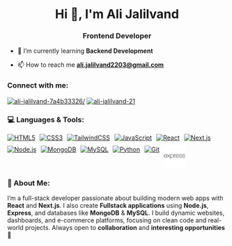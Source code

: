 <h1 align="center">Hi 👋, I'm Ali Jalilvand</h1>
<h3 align="center">Frontend Developer</h3>

- 🌱 I’m currently learning **Backend Development**

- 📫 How to reach me **ali.jalilvand2203@gmail.com**

<h3 align="left">Connect with me:</h3>
<p align="left">
<a href="https://linkedin.com/in/ali-jalilvand-7a4b33326/" target="blank"><img align="center" src="https://raw.githubusercontent.com/rahuldkjain/github-profile-readme-generator/master/src/images/icons/Social/linked-in-alt.svg" alt="ali-jalilvand-7a4b33326/" height="30" width="40" /></a>
<a href="https://instagram.com/ali_jalilvand_21" target="blank"><img align="center" src="https://raw.githubusercontent.com/rahuldkjain/github-profile-readme-generator/master/src/images/icons/Social/instagram.svg" alt="ali-jalilvand-21" height="30" width="40" /></a>
</p>

<h3 align="left">💻 Languages & Tools:</h3>
<p align="left" style="display: flex; flex-wrap: wrap; gap: 10px;">
  <a href="https://www.w3.org/html/" target="_blank" rel="noreferrer">
    <img src="https://skillicons.dev/icons?i=html" width="50" height="50" alt="HTML5"/>
  </a>
  <a href="https://www.w3schools.com/css/" target="_blank" rel="noreferrer">
    <img src="https://skillicons.dev/icons?i=css" width="50" height="50" alt="CSS3"/>
  </a>
  <a href="https://tailwindcss.com/" target="_blank" rel="noreferrer">
    <img src="https://skillicons.dev/icons?i=tailwind" width="50" height="50" alt="TailwindCSS"/>
  </a>
  <a href="https://developer.mozilla.org/en-US/docs/Web/JavaScript" target="_blank" rel="noreferrer">
    <img src="https://skillicons.dev/icons?i=js" width="50" height="50" alt="JavaScript"/>
  </a>
  <a href="https://react.dev/" target="_blank" rel="noreferrer">
    <img src="https://skillicons.dev/icons?i=react" width="50" height="50" alt="React"/>
  </a>
  <a href="https://nextjs.org/" target="_blank" rel="noreferrer">
    <img src="https://skillicons.dev/icons?i=nextjs" width="50" height="50" alt="Next.js"/>
  </a>
  <a href="https://nodejs.org/" target="_blank" rel="noreferrer">
    <img src="https://skillicons.dev/icons?i=nodejs" width="50" height="50" alt="Node.js"/>
  </a>
  <a href="https://www.mongodb.com/" target="_blank" rel="noreferrer">
    <img src="https://skillicons.dev/icons?i=mongodb" width="50" height="50" alt="MongoDB"/>
  </a>
  <a href="https://www.mysql.com/" target="_blank" rel="noreferrer">
    <img src="https://skillicons.dev/icons?i=mysql" width="50" height="50" alt="MySQL"/>
  </a>
  <a href="https://www.python.org" target="_blank" rel="noreferrer">
    <img src="https://skillicons.dev/icons?i=python" width="50" height="50" alt="Python"/>
  </a>
  <a href="https://git-scm.com/" target="_blank" rel="noreferrer">
    <img src="https://skillicons.dev/icons?i=git" width="50" height="50" alt="Git"/>
  </a>
  <a href="https://expressjs.com/" target="_blank" rel="noreferrer">
    <img src="https://raw.githubusercontent.com/devicons/devicon/master/icons/express/express-original-wordmark.svg" width="50" height="50" alt="Express.js"/>
  </a>
</p>

<h3 align="left">📝 About Me:</h3>
<p align="left">
I’m a full-stack developer passionate about building modern web apps with <b>React</b> and <b>Next.js</b>.  
I also create <b>Fullstack applications</b> using <b>Node.js</b>, <b>Express</b>, and databases like <b>MongoDB</b> & <b>MySQL</b>.  
I build dynamic websites, dashboards, and e-commerce platforms, focusing on clean code and real-world projects.  
Always open to <b>collaboration</b> and <b>interesting opportunities</b> 🚀
</p>

